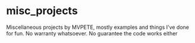 misc_projects
=============

Miscellaneous projects by MVPETE, mostly examples and things I've done for fun. No warranty whatsoever. No guarantee the code works either
